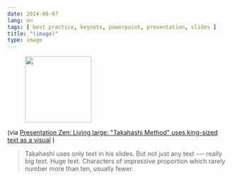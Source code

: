 ```yaml
---
date: 2014-06-07
lang: en
tags: [ best practice, keynote, powerpoint, presentation, slides ]
title: "(image)"
type: image
---
```


<figure>
<a
href="https://hugo.ferreira.cc/via-presentation-zen-living-large-takahashi/attachment/123/"
rel="attachment"><img
src="/wp-content/uploads/2014/06/tumblr_n6sy5vanCy1qz82meo1_250-150x150.jpg"
width="150" height="150" /></a></figure>

(via [Presentation Zen: Living large: "Takahashi Method" uses king-sized
text as a
visual](http://presentationzen.blogs.com/presentationzen/2005/09/living_large_ta.html)
)

> Takahashi uses only text in his slides. But not just any text ---
> really big text. Huge text. Characters of impressive proportion which
> rarely number more than ten, usually fewer.

